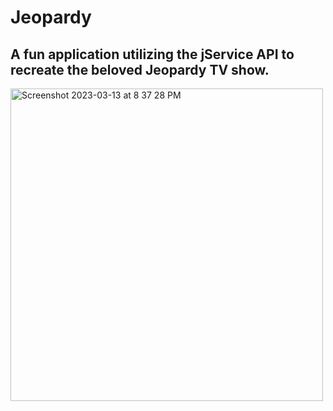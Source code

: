 # Jeopardy

A fun application utilizing the jService API to recreate the beloved Jeopardy TV show.
---
<img width="500" alt="Screenshot 2023-03-13 at 8 37 28 PM" src="https://user-images.githubusercontent.com/121631380/224862686-3f75f872-11e9-4121-b8f3-cdd2f7e9b23b.png">
